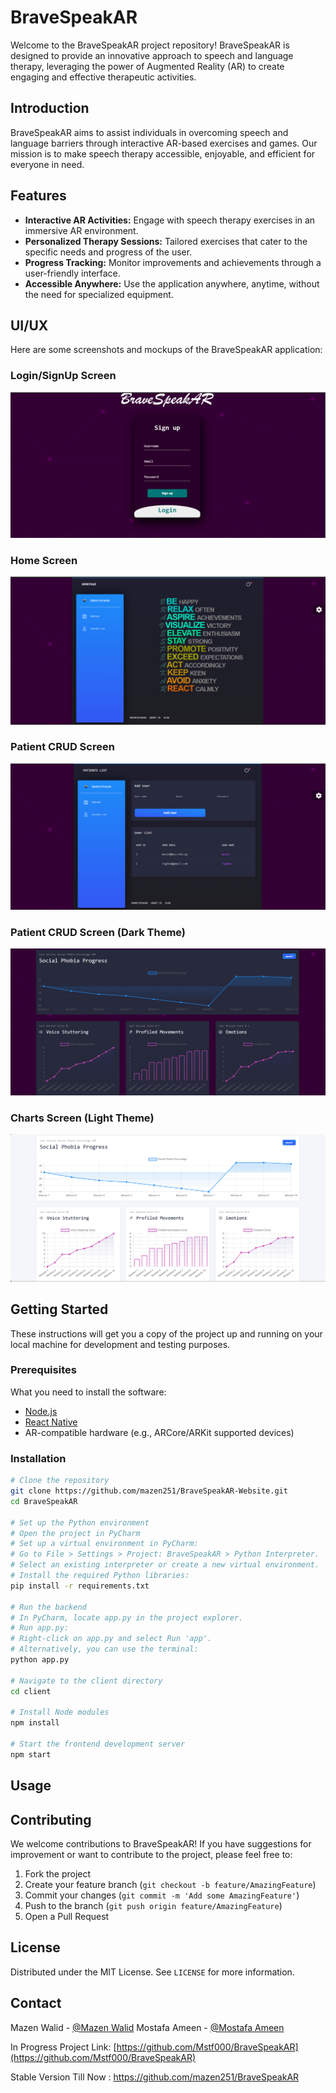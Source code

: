 # BraveSpeakAR

Welcome to the BraveSpeakAR project repository! BraveSpeakAR is designed to provide an innovative approach to speech and language therapy, leveraging the power of Augmented Reality (AR) to create engaging and effective therapeutic activities.

## Introduction

BraveSpeakAR aims to assist individuals in overcoming speech and language barriers through interactive AR-based exercises and games. Our mission is to make speech therapy accessible, enjoyable, and efficient for everyone in need.

## Features

- **Interactive AR Activities:** Engage with speech therapy exercises in an immersive AR environment.
- **Personalized Therapy Sessions:** Tailored exercises that cater to the specific needs and progress of the user.
- **Progress Tracking:** Monitor improvements and achievements through a user-friendly interface.
- **Accessible Anywhere:** Use the application anywhere, anytime, without the need for specialized equipment.

## UI/UX


Here are some screenshots and mockups of the BraveSpeakAR application:

### Login/SignUp Screen
![Login/SignUp Screen](client/public/1.png)

### Home Screen
![Home Screen](client/public/2.png)

### Patient CRUD Screen
![Patient CRUD Screen](client/public/3.png)

### Patient CRUD Screen (Dark Theme)
![Dark Theme Charts Screen](client/public/4.png)

### Charts Screen (Light Theme)
![White Theme Charts Screen](client/public/5.png)

## Getting Started

These instructions will get you a copy of the project up and running on your local machine for development and testing purposes.

### Prerequisites

What you need to install the software:

- [Node.js](https://nodejs.org/)
- [React Native](https://reactnative.dev/)
- AR-compatible hardware (e.g., ARCore/ARKit supported devices)

### Installation

```sh
# Clone the repository
git clone https://github.com/mazen251/BraveSpeakAR-Website.git
cd BraveSpeakAR

# Set up the Python environment
# Open the project in PyCharm
# Set up a virtual environment in PyCharm:
# Go to File > Settings > Project: BraveSpeakAR > Python Interpreter.
# Select an existing interpreter or create a new virtual environment.
# Install the required Python libraries:
pip install -r requirements.txt

# Run the backend
# In PyCharm, locate app.py in the project explorer.
# Run app.py:
# Right-click on app.py and select Run 'app'.
# Alternatively, you can use the terminal:
python app.py

# Navigate to the client directory
cd client

# Install Node modules
npm install

# Start the frontend development server
npm start

```
## Usage



## Contributing

We welcome contributions to BraveSpeakAR! If you have suggestions for improvement or want to contribute to the project, please feel free to:

1. Fork the project
2. Create your feature branch (`git checkout -b feature/AmazingFeature`)
3. Commit your changes (`git commit -m 'Add some AmazingFeature'`)
4. Push to the branch (`git push origin feature/AmazingFeature`)
5. Open a Pull Request

## License

Distributed under the MIT License. See `LICENSE` for more information.

## Contact

Mazen Walid - [@Mazen Walid](https://www.linkedin.com/in/mazen-walid-225582208/)
Mostafa Ameen - [@Mostafa Ameen](https://www.linkedin.com/in/mostafa-ameen-72511a1bb/)

In Progress Project Link: [https://github.com/Mstf000/BraveSpeakAR](https://github.com/Mstf000/BraveSpeakAR)

Stable Version Till Now : https://github.com/mazen251/BraveSpeakAR
